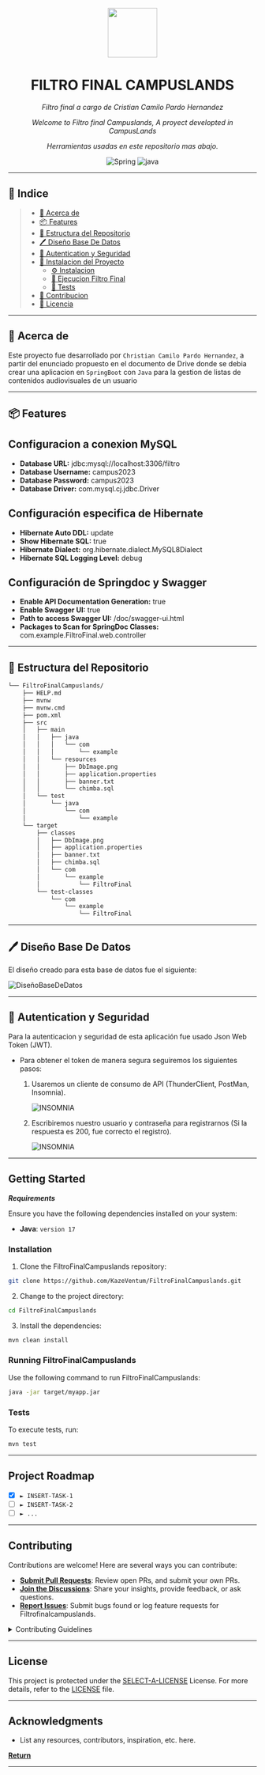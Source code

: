 <p align="center">
  <img src="https://cdn-icons-png.flaticon.com/512/6295/6295417.png" width="100" />
</p>
<p align="center">
    <h1 align="center">FILTRO FINAL CAMPUSLANDS</h1>
</p>
<p align="center">
    <em>Filtro final a cargo de Cristian Camilo Pardo Hernandez</em>
</p>
<p align="center">
    <em>Welcome to Filtro final Campuslands, A proyect developted in CampusLands</em>
</p>
<p align="center">
		<em>Herramientas usadas en este repositorio mas abajo.</em>
</p>
<p align="center">
	<img src="https://img.shields.io/badge/Spring-000000.svg?style=flat&logo=Spring&logoColor=white" alt="Spring">
	<img src="https://img.shields.io/badge/java-%23ED8B00.svg?style=flat&logo=openjdk&logoColor=white" alt="java">

</p>
<hr>


## 🔗 Indice

> - [📍 Acerca de](#-Acerca-de)
> - [📦 Features](#-features)
> - [📂 Estructura del Repositorio](#-estructuraDelRepositorio)
> - [🖊️ Diseño Base De Datos](#-DiseñoDeBD)
> - [🔏 Autentication y Seguridad](#-AutenticacionYSeguridad)
> - [🚀 Instalacion del Proyecto](#-Autenticacion-Proyecto)
>   - [⚙️ Instalacion](#️-installation)
>   - [🤖 Ejecucion Filtro Final](#-EjecucionFiltroFinal)
>   - [🧪 Tests](#-tests)
> - [🤝 Contribucion](#-contributing)
> - [📄 Licencia](#-license)


---

##  📍 Acerca de 

Este proyecto fue desarrollado por `Christian Camilo Pardo Hernandez`, a partir del enunciado propuesto en el documento de Drive donde se debia crear una aplicacion en `SpringBoot` con `Java` para la gestion de listas de contenidos audiovisuales de un usuario

---

##  📦 Features

## Configuracion a conexion MySQL
- **Database URL:** jdbc:mysql://localhost:3306/filtro
- **Database Username:** campus2023
- **Database Password:** campus2023
- **Database Driver:** com.mysql.cj.jdbc.Driver

## Configuración especifica de Hibernate
- **Hibernate Auto DDL:** update
- **Show Hibernate SQL:** true
- **Hibernate Dialect:** org.hibernate.dialect.MySQL8Dialect
- **Hibernate SQL Logging Level:** debug

## Configuración de Springdoc y Swagger
- **Enable API Documentation Generation:** true
- **Enable Swagger UI:** true
- **Path to access Swagger UI:** /doc/swagger-ui.html
- **Packages to Scan for SpringDoc Classes:** com.example.FiltroFinal.web.controller

---


##  📂 Estructura del Repositorio

```sh
└── FiltroFinalCampuslands/
    ├── HELP.md
    ├── mvnw
    ├── mvnw.cmd
    ├── pom.xml
    ├── src
    │   ├── main
    │   │   ├── java
    │   │   │   └── com
    │   │   │       └── example
    │   │   └── resources
    │   │       ├── DbImage.png
    │   │       ├── application.properties
    │   │       ├── banner.txt
    │   │       └── chimba.sql
    │   └── test
    │       └── java
    │           └── com
    │               └── example
    └── target
        ├── classes
        │   ├── DbImage.png
        │   ├── application.properties
        │   ├── banner.txt
        │   ├── chimba.sql
        │   └── com
        │       └── example
        │           └── FiltroFinal
        └── test-classes
            └── com
                └── example
                    └── FiltroFinal
```

---
## 🖊️ Diseño Base De Datos

El diseño creado para esta base de datos fue el siguiente:

![DiseñoBaseDeDatos](/src/main/resources/DbImage.png)

---

## 🔏 Autentication y Seguridad

Para la autenticacion y seguridad de esta aplicación fue usado Json Web Token (JWT).

- Para obtener el token de manera segura seguiremos los siguientes pasos:

    1. Usaremos un cliente de consumo de API (ThunderClient, PostMan, Insomnia).
        
        ![INSOMNIA](/src/main/resources/INSOMNIA.png)


    2. Escribiremos nuestro usuario y contraseña para registrarnos (Si la respuesta es 200, fue correcto el registro).

        ![INSOMNIA](/src/main/resources/registro.png)



---

##  Getting Started

***Requirements***

Ensure you have the following dependencies installed on your system:

* **Java**: `version 17`

###  Installation

1. Clone the FiltroFinalCampuslands repository:

```sh
git clone https://github.com/KazeVentum/FiltroFinalCampuslands.git
```

2. Change to the project directory:

```sh
cd FiltroFinalCampuslands
```

3. Install the dependencies:

```sh
mvn clean install
```

###  Running FiltroFinalCampuslands

Use the following command to run FiltroFinalCampuslands:

```sh
java -jar target/myapp.jar
```

###  Tests

To execute tests, run:

```sh
mvn test
```

---

##  Project Roadmap

- [X] `► INSERT-TASK-1`
- [ ] `► INSERT-TASK-2`
- [ ] `► ...`

---

##  Contributing

Contributions are welcome! Here are several ways you can contribute:

- **[Submit Pull Requests](https://github.com/KazeVentum/FiltroFinalCampuslands.git/blob/main/CONTRIBUTING.md)**: Review open PRs, and submit your own PRs.
- **[Join the Discussions](https://github.com/KazeVentum/FiltroFinalCampuslands.git/discussions)**: Share your insights, provide feedback, or ask questions.
- **[Report Issues](https://github.com/KazeVentum/FiltroFinalCampuslands.git/issues)**: Submit bugs found or log feature requests for Filtrofinalcampuslands.

<details closed>
    <summary>Contributing Guidelines</summary>

1. **Fork the Repository**: Start by forking the project repository to your GitHub account.
2. **Clone Locally**: Clone the forked repository to your local machine using a Git client.
   ```sh
   git clone https://github.com/KazeVentum/FiltroFinalCampuslands.git
   ```
3. **Create a New Branch**: Always work on a new branch, giving it a descriptive name.
   ```sh
   git checkout -b new-feature-x
   ```
4. **Make Your Changes**: Develop and test your changes locally.
5. **Commit Your Changes**: Commit with a clear message describing your updates.
   ```sh
   git commit -m 'Implemented new feature x.'
   ```
6. **Push to GitHub**: Push the changes to your forked repository.
   ```sh
   git push origin new-feature-x
   ```
7. **Submit a Pull Request**: Create a PR against the original project repository. Clearly describe the changes and their motivations.

Once your PR is reviewed and approved, it will be merged into the main branch.

</details>

---

##  License

This project is protected under the [SELECT-A-LICENSE](https://choosealicense.com/licenses) License. For more details, refer to the [LICENSE](https://choosealicense.com/licenses/) file.

---

##  Acknowledgments

- List any resources, contributors, inspiration, etc. here.

[**Return**](#-quick-links)

---
